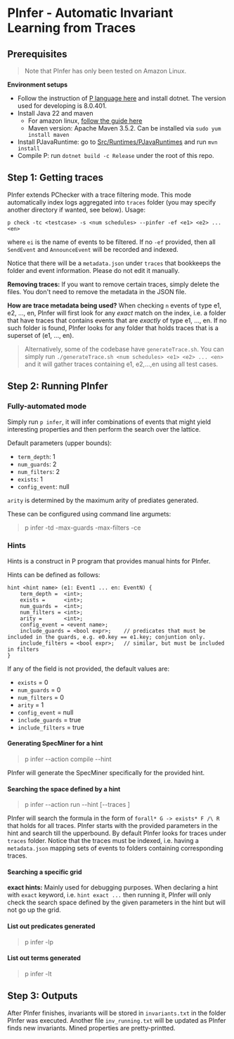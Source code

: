 # PInfer - Automatic Invariant Learning from Traces
## Prerequisites
> Note that PInfer has only been tested on Amazon Linux.

**Environment setups**
- Follow the instruction of [P language here](https://p-org.github.io/P/getstarted/install/) and install dotnet. The version used for developing is 8.0.401.
- Install Java 22 and maven
    + For amazon linux, [follow the guide here](https://docs.aws.amazon.com/corretto/latest/corretto-22-ug/generic-linux-install.html#rpm-linux-install-instruct)
    + Maven version: Apache Maven 3.5.2. Can be installed via `sudo yum install maven`
- Install PJavaRuntime: go to [Src/Runtimes/PJavaRuntimes](./Src/PRuntimes/PJavaRuntime/) and run `mvn install`
- Compile P: run `dotnet build -c Release` under the root of this repo. 

## Step 1: Getting traces
PInfer extends PChecker with a trace filtering mode. This mode automatically index logs aggregated into `traces` folder (you may specify another directory if wanted, see below). Usage:
```
p check -tc <testcase> -s <num schedules> --pinfer -ef <e1> <e2> ... <en>
```
where `ei` is the name of events to be filtered. If no `-ef` provided, then all `SendEvent` and `AnnounceEvent` will be recorded and indexed. 

Notice that there will be a `metadata.json` under `traces` that bookkeeps the folder and event information. Please do not edit it manually.

**Removing traces:** If you want to remove certain traces, simply delete the files. You don't need to remove the metadata in the JSON file.

**How are trace metadata being used?** When checking `n` events of type e1, e2, ..., en, PInfer will first look for any *exact* match on the index, i.e. a folder that have traces that contains events that are *exactly* of type e1, ..., en. If no such folder is found, PInfer looks for any folder that holds traces that is a superset of (e1, ..., en). 

> Alternatively, some of the codebase have `generateTrace.sh`. You can simply run `./generateTrace.sh <num schedules> <e1> <e2> ... <en>` and it will gather traces containing e1, e2,...,en using all test cases. 

## Step 2: Running PInfer
### Fully-automated mode
Simply run `p infer`, it will infer combinations of events that might yield interesting properties and then perform the search over the lattice. 

Default parameters (upper bounds): 
- `term_depth`: 1
- `num_guards`: 2
- `num_filters`: 2
- `exists`: 1
- `config_event`: null

`arity` is determined by the maximum arity of prediates generated. 

These can be configured using command line argumets:
> p infer -td <max term depth> -max-guards <max conj in guards> -max-filters <max conj. in filters> -ce <event name>

### Hints
Hints is a construct in P program that provides manual hints for PInfer. 

Hints can be defined as follows:
```
hint <hint name> (e1: Event1 ... en: EventN) {
    term_depth =  <int>;
    exists =      <int>;
    num_guards =  <int>;
    num_filters = <int>;
    arity =       <int>;
    config_event = <event name>;
    include_guards = <bool expr>;    // predicates that must be included in the guards, e.g. e0.key == e1.key; conjuntion only.
    include_filters = <bool expr>;   // similar, but must be included in filters
}
```

If any of the field is not provided, the default values are:
- `exists` = 0
- `num_guards` = 0
- `num_filters` = 0
- `arity` = 1
- `config_event` = null
- `include_guards` = true
- `include_filters` = true

#### Generating SpecMiner for a hint
> p infer --action compile --hint <name of the hint>

PInfer will generate the SpecMiner specifically for the provided hint.

#### Searching the space defined by a hint
> p infer --action run --hint <name of hint> \[--traces <folder>\]

PInfer will search the formula in the form of `forall* G -> exists* F /\ R` that holds for all traces. PInfer starts with the provided parameters in the hint and search till the upperbound. 
By default PInfer looks for traces under `traces` folder. Notice that the traces must be indexed, i.e. having a `metadata.json` mapping sets of events to folders containing corresponding traces.

#### Searching a specific grid
**exact hints:** Mainly used for debugging purposes. When declaring a hint with `exact` keyword, i.e. `hint exact ...` then running it, PInfer will only check the search space defined by the given parameters in the hint but will not go up the grid. 

#### List out predicates generated
> p infer -lp
#### List out terms generated
> p infer -lt

## Step 3: Outputs
After PInfer finishes, invariants will be stored in `invariants.txt` in the folder PInfer was executed. Another file `inv_running.txt` will be updated as PInfer finds new invariants. Mined properties are pretty-printted. 